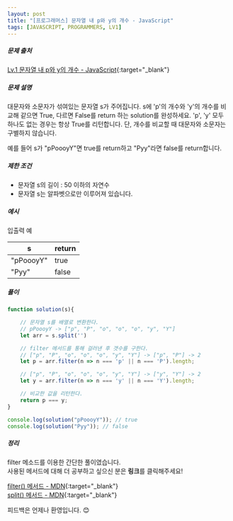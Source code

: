 ```yaml
---
layout: post
title: "[프로그래머스] 문자열 내 p와 y의 개수 - JavaScript"
tags: [JAVASCRIPT, PROGRAMMERS, LV1]
---
```

##### 문제 출처
[Lv.1 문자열 내 p와 y의 개수 - JavaScript](https://programmers.co.kr/learn/courses/30/lessons/12916?language=javascript){:target="_blank"}

##### 문제 설명
대문자와 소문자가 섞여있는 문자열 s가 주어집니다. s에 'p'의 개수와 'y'의 개수를 비교해 같으면 True, 다르면 False를 return 하는 solution를 완성하세요. 'p', 'y' 모두 하나도 없는 경우는 항상 True를 리턴합니다. 단, 개수를 비교할 때 대문자와 소문자는 구별하지 않습니다.

예를 들어 s가 "pPoooyY"면 true를 return하고 "Pyy"라면 false를 return합니다.

##### 제한 조건
* 문자열 s의 길이 : 50 이하의 자연수
* 문자열 s는 알파벳으로만 이루어져 있습니다.

##### 예시
입출력 예

|s|return|
|---|---|
|"pPoooyY"|true|
|"Pyy"|false|

##### 풀이
```javascript
function solution(s){

    // 문자열 s를 배열로 변환한다.
    // pPoooyY -> ["p", "P", "o", "o", "o", "y", "Y"]
    let arr = s.split('')

    // filter 메서드를 통해 걸러낸 후 갯수를 구한다.
    // ["p", "P", "o", "o", "o", "y", "Y"] -> ["p", "P"] -> 2
    let p = arr.filter(n => n === 'p' || n === 'P').length;

    // ["p", "P", "o", "o", "o", "y", "Y"] -> ["y", "Y"] -> 2
    let y = arr.filter(n => n === 'y' || n === 'Y').length;

    // 비교한 값을 리턴한다.
    return p === y;
}

console.log(solution("pPoooyY")); // true
console.log(solution("Pyy")); // false
```

##### 정리
filter 메소드를 이용한 간단한 풀이였습니다.<br />
사용된 메서드에 대해 더 공부하고 싶으신 분은 **링크**를 클릭해주세요!

[filter() 메서드 - MDN](https://developer.mozilla.org/ko/docs/Web/JavaScript/Reference/Global_Objects/Array/filter){:target="_blank"} <br />
[split() 메서드 - MDN](https://developer.mozilla.org/ko/docs/Web/JavaScript/Reference/Global_Objects/String/split){:target="_blank"}

피드백은 언제나 환영입니다. 😊